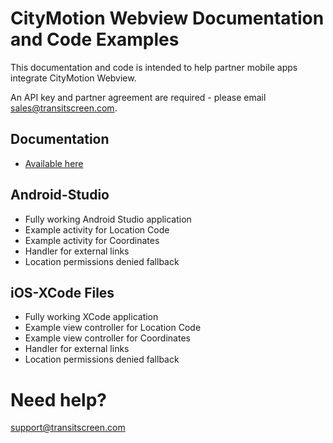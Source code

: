 # CityMotion Webview Documentation and Code Examples

This documentation and code is intended to help partner mobile apps integrate CityMotion Webview. 

An API key and partner agreement are required - please email sales@transitscreen.com.

## Documentation
- [Available here](https://github.com/TransitScreen/CityMotion-Webview/blob/master/api-documentation/citymotion-web-api-documentation.md)

## Android-Studio
- Fully working Android Studio application
- Example activity for Location Code
- Example activity for Coordinates
- Handler for external links
- Location permissions denied fallback

## iOS-XCode Files
- Fully working XCode application
- Example view controller for Location Code
- Example view controller for Coordinates
- Handler for external links
- Location permissions denied fallback

# Need help?
support@transitscreen.com 
